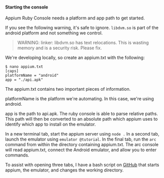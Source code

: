 #### Starting the console

Appium Ruby Console needs a platform and app path to get started.

If you see the following warning, it's safe to ignore. `libdvm.so` is part of
the android platform and not something we control.

> WARNING: linker: libdvm.so has text relocations. This is wasting memory and
is a security risk. Please fix.

We're developing locally, so create an appium.txt with the following:

```
$ nano appium.txt
[caps]
platformName = "android"
app = "./api.apk"
```

The appium.txt contains two important pieces of information.

platformName is the platform we're automating. In this case, we're using android.

app is the path to api.apk. The ruby console is able to parse relative
paths. This path will then be converted to an absolute path which appium uses
to identify which app to install on the emulator.

In a new terminal tab, start the appium server using `node .` In a second
tab, launch the emulator using `emulator @tutorial`. In the final tab,
run the `arc` command from within the directory containing appium.txt.
The arc console will read appium.txt, connect the Android emulator,
and allow you to enter commands.

To assist with opening three tabs, I have a bash script on [GitHub](https://gist.github.com/bootstraponline/5580587)
that starts appium, the emulator, and changes the working directory.